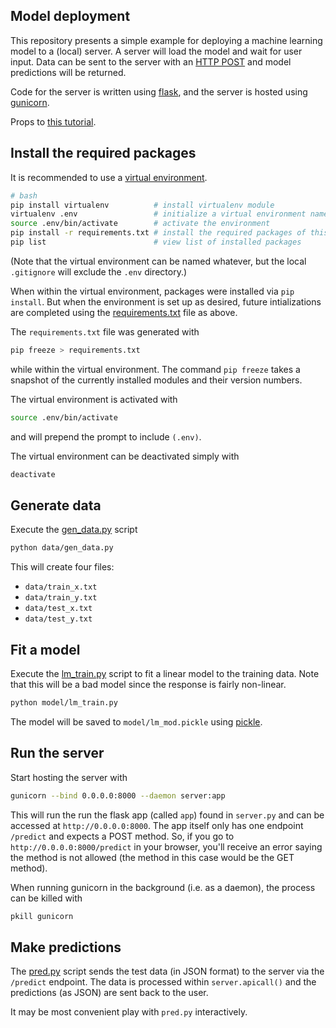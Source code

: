## Model deployment

This repository presents a simple example for deploying a machine learning model to a (local) server.
A server will load the model and wait for user input.
Data can be sent to the server with an [HTTP POST](https://en.wikipedia.org/wiki/POST_(HTTP)) and model predictions will be returned.

Code for the server is written using [flask](http://flask.pocoo.org/), and the server is hosted using [gunicorn](https://gunicorn.org/).

Props to [this tutorial](https://www.analyticsvidhya.com/blog/2017/09/machine-learning-models-as-apis-using-flask/).


## Install the required packages

It is recommended to use a [virtual environment](https://virtualenv.pypa.io/en/latest/).

```bash
# bash
pip install virtualenv          # install virtualenv module
virtualenv .env                 # initialize a virtual environment named .env
source .env/bin/activate        # activate the environment
pip install -r requirements.txt # install the required packages of this example to the environment
pip list                        # view list of installed packages
```

(Note that the virtual environment can be named whatever, but the local `.gitignore` will exclude the `.env` directory.)

When within the virtual environment, packages were installed via `pip install`. But when the environment is set up as desired, future intializations are completed using the [requirements.txt](./requirements.txt) file as above.

The `requirements.txt` file was generated with
```bash
pip freeze > requirements.txt
```
while within the virtual environment. The command `pip freeze` takes a snapshot of the currently installed modules and their version numbers.

The virtual environment is activated with
```bash
source .env/bin/activate
```
and will prepend the prompt to include `(.env)`.

The virtual environment can be deactivated simply with
```bash
deactivate
```

## Generate data

Execute the [gen_data.py](data/gen_data.py) script

```bash
python data/gen_data.py
```

This will create four files:
- `data/train_x.txt`
- `data/train_y.txt`
- `data/test_x.txt`
- `data/test_y.txt`

## Fit a model

Execute the [lm_train.py](model/lm_train.py) script to fit a linear model to the training data.
Note that this will be a bad model since the response is fairly non-linear.
```bash
python model/lm_train.py
```

The model will be saved to `model/lm_mod.pickle` using [pickle](https://docs.python.org/3/library/pickle.html).


## Run the server

Start hosting the server with
```bash
gunicorn --bind 0.0.0.0:8000 --daemon server:app
```
This will run the run the flask app (called `app`) found in `server.py` and can be accessed at `http://0.0.0.0:8000`.
The app itself only has one endpoint `/predict` and expects a POST method.
So, if you go to `http://0.0.0.0:8000/predict` in your browser, you'll receive an error saying the method is not allowed (the method in this case would be the GET method).

When running gunicorn in the background (i.e. as a daemon), the process can be killed with
```bash
pkill gunicorn
```

## Make predictions

The [pred.py](pred.py) script sends the test data (in JSON format) to the server via the `/predict` endpoint.
The data is processed within `server.apicall()` and the predictions (as JSON) are sent back to the user.

It may be most convenient play with `pred.py` interactively.
